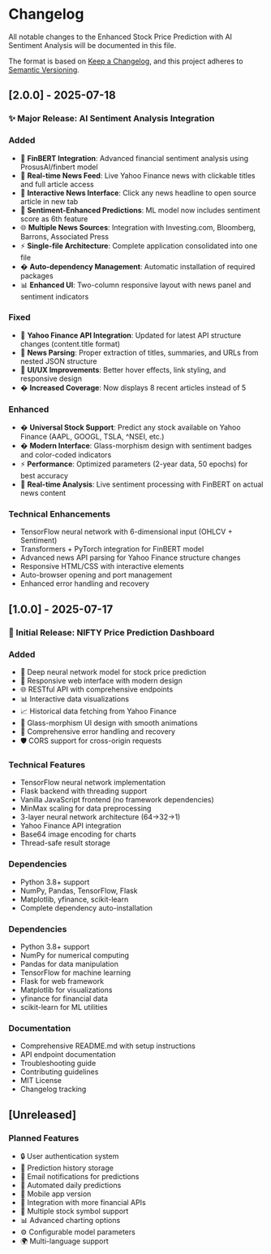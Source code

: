 # Changelog

All notable changes to the Enhanced Stock Price Prediction with AI Sentiment Analysis will be documented in this file.

The format is based on [Keep a Changelog](https://keepachangelog.com/en/1.0.0/),
and this project adheres to [Semantic Versioning](https://semver.org/spec/v2.0.0.html).

## [2.0.0] - 2025-07-18

### ✨ Major Release: AI Sentiment Analysis Integration

### Added
- 🧠 **FinBERT Integration**: Advanced financial sentiment analysis using ProsusAI/finbert model
- 📰 **Real-time News Feed**: Live Yahoo Finance news with clickable titles and full article access
- 🔗 **Interactive News Interface**: Click any news headline to open source article in new tab
- 🎯 **Sentiment-Enhanced Predictions**: ML model now includes sentiment score as 6th feature
- 🌐 **Multiple News Sources**: Integration with Investing.com, Bloomberg, Barrons, Associated Press
- ⚡ **Single-file Architecture**: Complete application consolidated into one file
- � **Auto-dependency Management**: Automatic installation of required packages
- 📊 **Enhanced UI**: Two-column responsive layout with news panel and sentiment indicators

### Fixed
- 🔄 **Yahoo Finance API Integration**: Updated for latest API structure changes (content.title format)
- 📰 **News Parsing**: Proper extraction of titles, summaries, and URLs from nested JSON structure
- 🎨 **UI/UX Improvements**: Better hover effects, link styling, and responsive design
- � **Increased Coverage**: Now displays 8 recent articles instead of 5

### Enhanced
- � **Universal Stock Support**: Predict any stock available on Yahoo Finance (AAPL, GOOGL, TSLA, ^NSEI, etc.)
- � **Modern Interface**: Glass-morphism design with sentiment badges and color-coded indicators
- ⚡ **Performance**: Optimized parameters (2-year data, 50 epochs) for best accuracy
- 🔮 **Real-time Analysis**: Live sentiment processing with FinBERT on actual news content

### Technical Enhancements
- TensorFlow neural network with 6-dimensional input (OHLCV + Sentiment)
- Transformers + PyTorch integration for FinBERT model
- Advanced news API parsing for Yahoo Finance structure changes
- Responsive HTML/CSS with interactive elements
- Auto-browser opening and port management
- Enhanced error handling and recovery

## [1.0.0] - 2025-07-17

### 🚀 Initial Release: NIFTY Price Prediction Dashboard

### Added
- 🤖 Deep neural network model for stock price prediction
- 📱 Responsive web interface with modern design
- 🌐 RESTful API with comprehensive endpoints
- 📊 Interactive data visualizations
- 📈 Historical data fetching from Yahoo Finance
- 🎨 Glass-morphism UI design with smooth animations
- 🔧 Comprehensive error handling and recovery
- 🛡️ CORS support for cross-origin requests

### Technical Features
- TensorFlow neural network implementation
- Flask backend with threading support
- Vanilla JavaScript frontend (no framework dependencies)
- MinMax scaling for data preprocessing
- 3-layer neural network architecture (64→32→1)
- Yahoo Finance API integration
- Base64 image encoding for charts
- Thread-safe result storage

### Dependencies
- Python 3.8+ support
- NumPy, Pandas, TensorFlow, Flask
- Matplotlib, yfinance, scikit-learn
- Complete dependency auto-installation

### Dependencies
- Python 3.8+ support
- NumPy for numerical computing
- Pandas for data manipulation
- TensorFlow for machine learning
- Flask for web framework
- Matplotlib for visualizations
- yfinance for financial data
- scikit-learn for ML utilities

### Documentation
- Comprehensive README.md with setup instructions
- API endpoint documentation
- Troubleshooting guide
- Contributing guidelines
- MIT License
- Changelog tracking

## [Unreleased]

### Planned Features
- 🔒 User authentication system
- 💾 Prediction history storage
- 📧 Email notifications for predictions
- 🔄 Automated daily predictions
- 📱 Mobile app version
- 🔗 Integration with more financial APIs
- 🎯 Multiple stock symbol support
- 📊 Advanced charting options
- ⚙️ Configurable model parameters
- 🌍 Multi-language support
